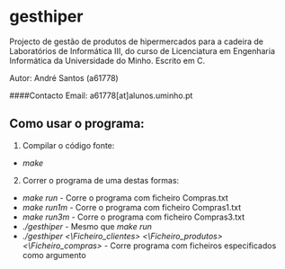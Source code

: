 gesthiper
===============

Projecto de gestão de produtos de hipermercados para a cadeira de Laboratórios de
Informática III, do curso de Licenciatura em Engenharia Informática da Universidade
do Minho. Escrito em C.

Autor: André Santos (a61778)

####Contacto Email:
a61778[at]alunos.uminho.pt

Como usar o programa:
----------------------

1) Compilar o código fonte:  
* *make*  

2) Correr o programa de uma destas formas:  
* *make run*  -  Corre o programa com ficheiro Compras.txt  
* *make run1m* - Corre o programa com ficheiro Compras1.txt  
* *make run3m* - Corre o programa com ficheiro Compras3.txt  
* *./gesthiper*  - Mesmo que *make run*  
* *./gesthiper <\Ficheiro_clientes> <\Ficheiro_produtos> <\Ficheiro_compras>*  - Corre programa com ficheiros especificados como argumento



